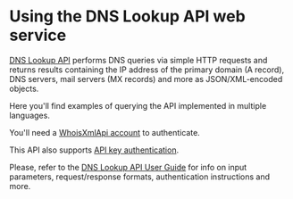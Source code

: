 # Using the DNS Lookup API web service

[DNS Lookup API](https://www.whoisxmlapi.com/dns-api.php) performs DNS queries
via simple HTTP requests  and returns results containing the IP address of the
primary domain (A record), DNS servers, mail servers (MX records) and more as
JSON/XML-encoded objects.

Here you'll find examples of querying the API implemented in multiple
languages.

You'll need a
[WhoisXmlApi account](https://www.whoisxmlapi.com/user/create.php) to
authenticate.

This API also supports
[API key authentication](https://www.whoisxmlapi.com/user/management.php#api-key-management).

Please, refer to the
[DNS Lookup API User Guide](https://www.whoisxmlapi.com/dns-api-guide.php) for
info on input parameters, request/response formats, authentication
instructions and more.